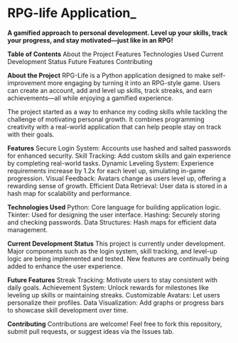 # RPG-life Application_
**A gamified approach to personal development. Level up your skills, track your progress, and stay motivated—just like in an RPG!**


**Table of Contents**
About the Project
Features
Technologies Used
Current Development Status
Future Features
Contributing

**About the Project**
RPG-Life is a Python application designed to make self-improvement more engaging by turning it into an RPG-style game. Users can create an account, add and level up skills, track streaks, and earn achievements—all while enjoying a gamified experience.

The project started as a way to enhance my coding skills while tackling the challenge of motivating personal growth. It combines programming creativity with a real-world application that can help people stay on track with their goals.

**Features**
Secure Login System: Accounts use hashed and salted passwords for enhanced security.
Skill Tracking: Add custom skills and gain experience by completing real-world tasks.
Dynamic Leveling System: Experience requirements increase by 1.2x for each level up, simulating in-game progression.
Visual Feedback: Avatars change as users level up, offering a rewarding sense of growth.
Efficient Data Retrieval: User data is stored in a hash map for scalability and performance.

**Technologies Used**
Python: Core language for building application logic.
Tkinter: Used for designing the user interface.
Hashing: Securely storing and checking passwords.
Data Structures: Hash maps for efficient data management.

**Current Development Status**
This project is currently under development. Major components such as the login system, skill tracking, and level-up logic are being implemented and tested. New features are continually being added to enhance the user experience.
 
**Future Features**
Streak Tracking: Motivate users to stay consistent with daily goals.
Achievement System: Unlock rewards for milestones like leveling up skills or maintaining streaks.
Customizable Avatars: Let users personalize their profiles.
Data Visualization: Add graphs or progress bars to showcase skill development over time.

**Contributing**
Contributions are welcome! Feel free to fork this repository, submit pull requests, or suggest ideas via the Issues tab.
